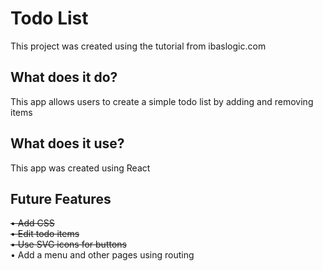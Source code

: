 # Todo List

This project was created using the tutorial from ibaslogic.com

## What does it do?

This app allows users to create a simple todo list by adding and removing items

## What does it use?

This app was created using React

## Future Features

~~• Add CSS~~  
~~• Edit todo items~~  
~~• Use SVG icons for buttons~~  
• Add a menu and other pages using routing
